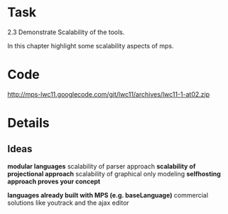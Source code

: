 # Task #

2.3 Demonstrate Scalability of the tools.

In this chapter highlight some scalability aspects of mps.

# Code #

http://mps-lwc11.googlecode.com/git/lwc11/archives/lwc11-1-at02.zip

# Details #

## Ideas ##

**modular languages** scalability of parser approach
**scalability of projectional approach** scalability of graphical only modeling
**selfhosting approach proves your concept**

**languages already built with MPS (e.g. baseLanguage)** commercial solutions like youtrack and the ajax editor